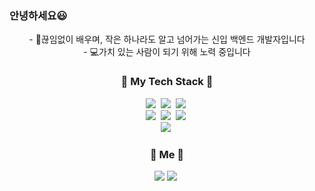 ### 안녕하세요😃

<p align="center">
- 👩‍끊임없이 배우며, 작은 하나라도 알고 넘어가는 신입 백엔드 개발자입니다 <br>
- 💻가치 있는 사람이 되기 위해 노력 중입니다
</p>

<h3 align="center">🍊 My Tech Stack 🍊</h3>
<p align="center">
  <img src="https://img.shields.io/badge/Java-8BC0D0?style=flat-square&logo=Java&logoColor=white"/>&nbsp
  <img src="https://img.shields.io/badge/JSP-007396?style=flat-square&logo=JSP&logoColor=blue"/>&nbsp
  <img src="https://img.shields.io/badge/Spring-6DB33F?style=flat-square&logo=Spring&logoColor=white"/>&nbsp
  <br>
  <img src="https://img.shields.io/badge/HTML-E34F26?style=flat-square&logo=HTML&logoColor=green"/>&nbsp 
  <img src="https://img.shields.io/badge/CSS-1572B6?style=flat-square&logo=CSS&logoColor=lightgrey"/>&nbsp 
  <img src="https://img.shields.io/badge/Javascript-ffb13b?style=flat-square&logo=javascript&logoColor=9cf"/>&nbsp 
  <br>
  <img src="https://img.shields.io/badge/Oracle-F80000?style=flat-square&logo=Oracle&logoColor=blue"/>&nbsp 
</p>

<h3 align="center">🌈 Me 🌈</h3>
<p align="center">
<a href="mailto:/yyys1129@gmail.com"><img src="https://img.shields.io/badge/Gmail-d14836?style=flat-square&logo=Gmail&logoColor=white&link=/yyys1129@gmail.com"/></a>
  <a href="https://yyys1129.tistory.com/"><img src="https://img.shields.io/badge/Tistory-000000?style=flat-square&logo=Tistory&logoColor=white&link=https://velog.io/@hyeinisfree"/></a>&nbsp
</a>
</p>

